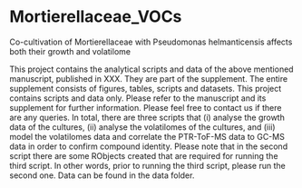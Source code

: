 # Mortierellaceae_VOCs
Co-cultivation of Mortierellaceae with Pseudomonas helmanticensis affects both their growth and volatilome

This project contains the analytical scripts and data of the above mentioned manuscript, published in XXX. They are part of the supplement. The entire supplement consists of figures, tables, scripts and datasets. This project contains scripts and data only. Please refer to the manuscript and its supplement for further information. Please feel free to contact us if there are any queries.
In total, there are three scripts that (i) analyse the growth data of the cultures, (ii) analyse the volatilomes of the cultures, and (iii) model the volatilomes data and correlate the PTR-ToF-MS data to GC-MS data in order to confirm compound identity.
Please note that in the second script there are some RObjects created that are required for running the third script. In other words, prior to running the third script, please run the second one.
Data can be found in the data folder.
